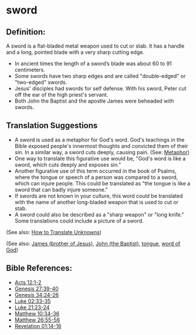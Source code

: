 # sword #

## Definition: ##

A sword is a flat-bladed metal weapon used to cut or stab. It has a handle and a long, pointed blade with a very sharp cutting edge.

* In ancient times the length of a sword’s blade was about 60 to 91 centimeters.
* Some swords have two sharp edges and are called "double-edged" or "two-edged" swords.
* Jesus' disciples had swords for self defense. With his sword, Peter cut off the ear of the high priest's servant.
* Both John the Baptist and the apostle James were beheaded with swords.

## Translation Suggestions ##

* A sword is used as a metaphor for God's word. God's teachings in the Bible exposed people's innermost thoughts and convicted them of their sin. In a similar way, a sword cuts deeply, causing pain. (See: [Metaphor](en/ta-vol1/translate/man/figs-metaphor))
* One way to translate this figurative use would be, "God's word is like a sword, which cuts deeply and exposes sin."
* Another figurative use of this term occurred in the book of Psalms, where the tongue or speech of a person was compared to a sword, which can injure people. This could be translated as "the tongue is like a sword that can badly injure someone."
* If swords are not known in your culture, this word could be translated with the name of another long-bladed weapon that is used to cut or stab.
* A sword could also be described as a "sharp weapon" or "long knife." Some translations could include a picture of a sword.

(See also: [How to Translate Unknowns](en/ta-vol1/translate/man/translate-unknown))

(See also: [James (brother of Jesus)](../other/jamesbrotherofjesus.md), [John (the Baptist)](../other/johnthebaptist.md), [tongue](../other/tongue.md), [word of God](../kt/wordofgod.md))

## Bible References: ##

* [Acts 12:1-2](en/tn/act/help/12/01)
* [Genesis 27:39-40](en/tn/gen/help/27/39)
* [Genesis 34:24-26](en/tn/gen/help/34/24)
* [Luke 02:33-35](en/tn/luk/help/02/33)
* [Luke 21:23-24](en/tn/luk/help/21/23)
* [Matthew 10:34-36](en/tn/mat/help/10/34)
* [Matthew 26:55-56](en/tn/mat/help/26/55)
* [Revelation 01:14-16](en/tn/rev/help/01/14)